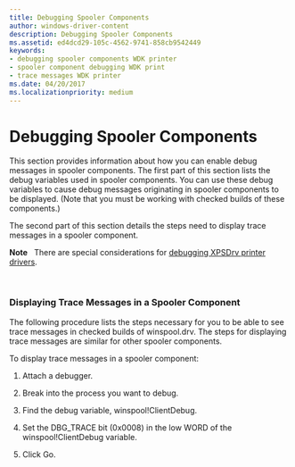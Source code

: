 ```yaml
---
title: Debugging Spooler Components
author: windows-driver-content
description: Debugging Spooler Components
ms.assetid: ed4dcd29-105c-4562-9741-858cb9542449
keywords:
- debugging spooler components WDK printer
- spooler component debugging WDK print
- trace messages WDK printer
ms.date: 04/20/2017
ms.localizationpriority: medium
---
```


# Debugging Spooler Components





This section provides information about how you can enable debug messages in spooler components. The first part of this section lists the debug variables used in spooler components. You can use these debug variables to cause debug messages originating in spooler components to be displayed. (Note that you must be working with checked builds of these components.)

The second part of this section details the steps need to display trace messages in a spooler component.

**Note**   There are special considerations for [debugging XPSDrv printer drivers](debugging-xpsdrv-printer-drivers.md).

 

### Displaying Trace Messages in a Spooler Component

The following procedure lists the steps necessary for you to be able to see trace messages in checked builds of winspool.drv. The steps for displaying trace messages are similar for other spooler components.

To display trace messages in a spooler component:

1.  Attach a debugger.

2.  Break into the process you want to debug.

3.  Find the debug variable, winspool!ClientDebug.

4.  Set the DBG\_TRACE bit (0x0008) in the low WORD of the winspool!ClientDebug variable.

5.  Click Go.

 

 




